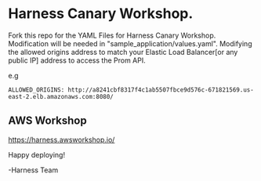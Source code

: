 # Harness Canary Workshop.

Fork this repo for the YAML Files for Harness Canary Workshop.
Modification will be needed in "sample_application/values.yaml". Modifying the allowed origins address
to match your Elastic Load Balancer[or any public IP] address to access the Prom API. 

e.g

```ALLOWED_ORIGINS: http://a8241cbf8317f4c1ab5507fbce9d576c-671821569.us-east-2.elb.amazonaws.com:8080/```

## AWS Workshop
https://harness.awsworkshop.io/

Happy deploying!

-Harness Team
